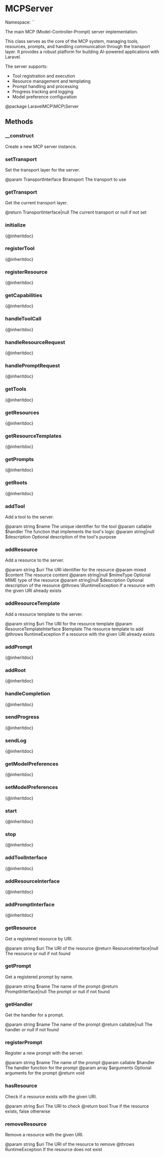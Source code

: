 # MCPServer

Namespace: ``

The main MCP (Model-Controller-Prompt) server implementation.

This class serves as the core of the MCP system, managing tools, resources,
prompts, and handling communication through the transport layer. It provides
a robust platform for building AI-powered applications with Laravel.

The server supports:
- Tool registration and execution
- Resource management and templating
- Prompt handling and processing
- Progress tracking and logging
- Model preference configuration

@package LaravelMCP\MCP\Server

## Methods

### __construct

Create a new MCP server instance.

### setTransport

Set the transport layer for the server.

@param TransportInterface $transport The transport to use

### getTransport

Get the current transport layer.

@return TransportInterface|null The current transport or null if not set

### initialize

{@inheritdoc}

### registerTool

{@inheritdoc}

### registerResource

{@inheritdoc}

### getCapabilities

{@inheritdoc}

### handleToolCall

{@inheritdoc}

### handleResourceRequest

{@inheritdoc}

### handlePromptRequest

{@inheritdoc}

### getTools

{@inheritdoc}

### getResources

{@inheritdoc}

### getResourceTemplates

{@inheritdoc}

### getPrompts

{@inheritdoc}

### getRoots

{@inheritdoc}

### addTool

Add a tool to the server.

@param string $name The unique identifier for the tool
@param callable $handler The function that implements the tool's logic
@param string|null $description Optional description of the tool's purpose

### addResource

Add a resource to the server.

@param string $uri The URI identifier for the resource
@param mixed $content The resource content
@param string|null $mimeType Optional MIME type of the resource
@param string|null $description Optional description of the resource
@throws \RuntimeException If a resource with the given URI already exists

### addResourceTemplate

Add a resource template to the server.

@param string $uri The URI for the resource template
@param ResourceTemplateInterface $template The resource template to add
@throws RuntimeException If a resource with the given URI already exists

### addPrompt

{@inheritdoc}

### addRoot

{@inheritdoc}

### handleCompletion

{@inheritdoc}

### sendProgress

{@inheritdoc}

### sendLog

{@inheritdoc}

### getModelPreferences

{@inheritdoc}

### setModelPreferences

{@inheritdoc}

### start

{@inheritdoc}

### stop

{@inheritdoc}

### addToolInterface

{@inheritdoc}

### addResourceInterface

{@inheritdoc}

### addPromptInterface

{@inheritdoc}

### getResource

Get a registered resource by URI.

@param string $uri The URI of the resource
@return ResourceInterface|null The resource or null if not found

### getPrompt

Get a registered prompt by name.

@param string $name The name of the prompt
@return PromptInterface|null The prompt or null if not found

### getHandler

Get the handler for a prompt.

@param string $name The name of the prompt
@return callable|null The handler or null if not found

### registerPrompt

Register a new prompt with the server.

@param string $name The name of the prompt
@param callable $handler The handler function for the prompt
@param array $arguments Optional arguments for the prompt
@return void

### hasResource

Check if a resource exists with the given URI.

@param string $uri The URI to check
@return bool True if the resource exists, false otherwise

### removeResource

Remove a resource with the given URI.

@param string $uri The URI of the resource to remove
@throws RuntimeException If the resource does not exist

